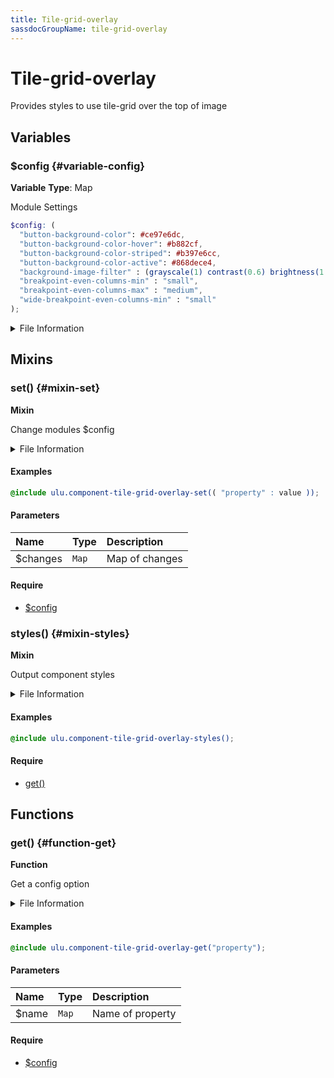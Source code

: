 ```yaml
---
title: Tile-grid-overlay
sassdocGroupName: tile-grid-overlay
---
```



# Tile-grid-overlay

<div class="type-large">

Provides styles to use tile-grid over the top of image

</div>



## Variables




<div class="sassdoc-item-header">

###  $config {#variable-config}

  <div class="sassdoc-item-header__labels">
    <span class="tag tag--primary"><strong>Variable</strong></span> <span class="tag"><strong>Type</strong>: Map</span>
  </div>

</div>

  

Module Settings
    
    

``` scss
$config: (
  "button-background-color": #ce97e6dc,
  "button-background-color-hover": #b882cf,
  "button-background-color-striped": #b397e6cc,
  "button-background-color-active": #868dece4,
  "background-image-filter" : (grayscale(1) contrast(0.6) brightness(1.5)),
  "breakpoint-even-columns-min" : "small",
  "breakpoint-even-columns-max" : "medium",
  "wide-breakpoint-even-columns-min" : "small"
);
```
  


<details>
  <summary>File Information</summary>
  
- **File:** _tile-grid-overlay.scss
- **Group:** tile-grid-overlay
- **Type:** variable
- **Lines (comments):** 15-16
- **Lines (code):** 18-27

</details>

    
  

## Mixins




<div class="sassdoc-item-header">

###  set() {#mixin-set}

  <div class="sassdoc-item-header__labels">
    <span class="tag tag--primary"><strong>Mixin</strong></span>
  </div>

</div>

  

Change modules $config
    
    


<details>
  <summary>File Information</summary>
  
- **File:** _tile-grid-overlay.scss
- **Group:** tile-grid-overlay
- **Type:** mixin
- **Lines (comments):** 29-32
- **Lines (code):** 34-36

</details>

    

#### Examples

      


``` scss
@include ulu.component-tile-grid-overlay-set(( "property" : value ));
```
  



      

#### Parameters


|Name|Type|Description|
|:--|:--|:--|
|$changes|`Map`|Map of changes|

    

#### Require

- [$config](/sass/components/accordion/#variable-config)
  


<div class="sassdoc-item-header">

###  styles() {#mixin-styles}

  <div class="sassdoc-item-header__labels">
    <span class="tag tag--primary"><strong>Mixin</strong></span>
  </div>

</div>

  

Output component styles
    
    


<details>
  <summary>File Information</summary>
  
- **File:** _tile-grid-overlay.scss
- **Group:** tile-grid-overlay
- **Type:** mixin
- **Lines (comments):** 47-49
- **Lines (code):** 51-115

</details>

    

#### Examples

      


``` scss
@include ulu.component-tile-grid-overlay-styles();
```
  



      

#### Require

- [get()](/sass/components/accordion/#function-get)
  
  

## Functions




<div class="sassdoc-item-header">

###  get() {#function-get}

  <div class="sassdoc-item-header__labels">
    <span class="tag tag--primary"><strong>Function</strong></span>
  </div>

</div>

  

Get a config option
    
    


<details>
  <summary>File Information</summary>
  
- **File:** _tile-grid-overlay.scss
- **Group:** tile-grid-overlay
- **Type:** function
- **Lines (comments):** 38-41
- **Lines (code):** 43-45

</details>

    

#### Examples

      


``` scss
@include ulu.component-tile-grid-overlay-get("property");
```
  



      

#### Parameters


|Name|Type|Description|
|:--|:--|:--|
|$name|`Map`|Name of property|

    

#### Require

- [$config](/sass/components/accordion/#variable-config)
  
  
  